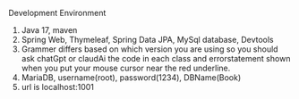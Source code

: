 Development Environment
1. Java 17, maven
2. Spring Web, Thymeleaf, Spring Data JPA, MySql database, Devtools
3. Grammer differs based on which version you are using so you should ask chatGpt or claudAi the code in each class and errorstatement shown when you put your mouse cursor near the red underline.
4. MariaDB, username(root), password(1234), DBName(Book)
5. url is localhost:1001